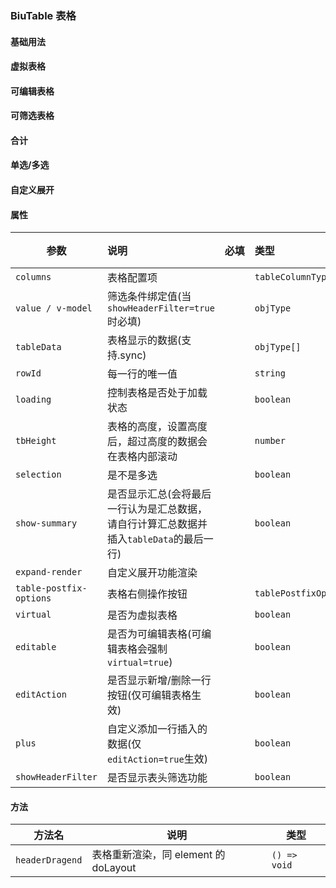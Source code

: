 ### BiuTable 表格

#### 基础用法

#### 虚拟表格

#### 可编辑表格

#### 可筛选表格

#### 合计

#### 单选/多选

#### 自定义展开

#### 属性

| 参数                    | 说明                                                                                    | <div style="white-space: nowrap;">必填</div> | 类型                        | 默认值  |
| ----------------------- | :-------------------------------------------------------------------------------------- | :------------------------------------------- | :-------------------------- | :------ |
| `columns`               | 表格配置项                                                                              | <el-checkbox></el-checkbox>                  | `tableColumnType[]`         | —       |
| `value / v-model`       | 筛选条件绑定值(当`showHeaderFilter=true`时必填)                                         | <el-checkbox></el-checkbox>                  | `objType`                   | —       |
| `tableData`             | 表格显示的数据(支持.sync)                                                               | <el-checkbox></el-checkbox>                  | `objType[]`                 | `[]`    |
| `rowId`                 | 每一行的唯一值                                                                          | <el-checkbox></el-checkbox>                  | `string`                    | `id`    |
| `loading`               | 控制表格是否处于加载状态                                                                | <el-checkbox></el-checkbox>                  | `boolean`                   | `false` |
| `tbHeight`              | 表格的高度，设置高度后，超过高度的数据会在表格内部滚动                                  | <el-checkbox></el-checkbox>                  | `number`                    | —       |
| `selection`             | 是不是多选                                                                              | <el-checkbox></el-checkbox>                  | `boolean`                   | `false` |
| `show-summary`          | 是否显示汇总(会将最后一行认为是汇总数据，请自行计算汇总数据并插入`tableData`的最后一行) | <el-checkbox></el-checkbox>                  | `boolean`                   | `false` |
| `expand-render`         | 自定义展开功能渲染                                                                      | <el-checkbox></el-checkbox>                  |                             | —       |
| `table-postfix-options` | 表格右侧操作按钮                                                                        | <el-checkbox></el-checkbox>                  | `tablePostfixOptionsType[]` | —       |
| `virtual`               | 是否为虚拟表格                                                                          | <el-checkbox></el-checkbox>                  | `boolean`                   | `true`  |
| `editable`              | 是否为可编辑表格(可编辑表格会强制`virtual=true`)                                        | <el-checkbox></el-checkbox>                  | `boolean`                   | `false` |
| `editAction`            | 是否显示新增/删除一行按钮(仅可编辑表格生效)                                             | <el-checkbox></el-checkbox>                  | `boolean`                   | `false` |
| `plus`                  | 自定义添加一行插入的数据(仅`editAction=true`生效)                                       | <el-checkbox></el-checkbox>                  | `boolean`                   | `false` |
| `showHeaderFilter`      | 是否显示表头筛选功能                                                                    | <el-checkbox></el-checkbox>                  | `boolean`                   | `false` |

#### 方法

| 方法名          | 说明                                 | 类型         |
| --------------- | ------------------------------------ | ------------ |
| `headerDragend` | 表格重新渲染，同 element 的 doLayout | `() => void` |
